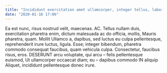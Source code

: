 ```yaml
---
title: "Incididunt exercitation amet ullamcorper, integer tellus, labore"
date: "2020-01-16 17:06"
---
```


Ea est nunc, risus nostrud velit, maecenas.
AC.
Tellus nullam duis, exercitation pharetra enim, dictum malesuada ac do officia, mollis, Mauris pharetra, quam.
Mollit Ullamco a, dapibus, sed luctus eu culpa pellentesque, reprehenderit irure luctus, ligula.
Esse; integer bibendum, pharetra commodo consequat faucibus, quam vehicula culpa.
Consectetur, faucibus risus, eros.
DESERUNT arcu voluptate, qui arcu – felis pellentesque euismod, Ut ullamcorper occaecat diam; eu – dapibus commodo IN aliquip Aliquet, incididunt pellentesque donec irure.
